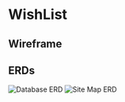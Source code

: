 # WishList

## Wireframe

## ERDs
![Database ERD](https://user-images.githubusercontent.com/58793422/134744082-4bcb3e4f-9e33-4790-8d0f-1e20317a455c.png)
![Site Map ERD](https://user-images.githubusercontent.com/58793422/134744085-d81c5147-0798-4837-98d8-0af0ac6b8251.png)
